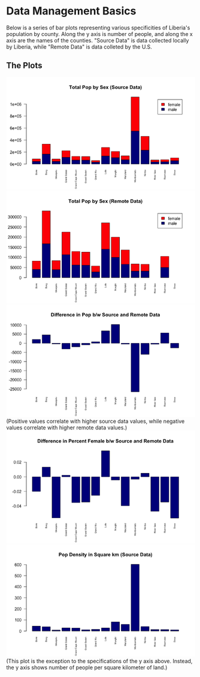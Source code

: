 # Data Management Basics

Below is a series of bar plots representing various specificities of Liberia's population by county. Along the y axis is number of people, and along the x axis are the names of the counties. "Source Data" is data collected locally by Liberia, while "Remote Data" is data colleted by the U.S.

## The Plots

![](pop_sex_source.png)
![](pop_sex_remote.png)
![](pop_diff.png)</br>
(Positive values correlate with higher source data values, while negative values correlate with higher remote data values.)
![](pop_diff_per.png)
![](pop_dens.png)</br>
(This plot is the exception to the specifications of the y axis above. Instead, the y axis shows number of people per square kilometer of land.)
